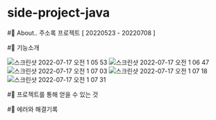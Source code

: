 # side-project-java

#📌 About.. 주소록 프로젝트 [ 20220523 - 20220708 ]

#📝 기능소개

![스크린샷 2022-07-17 오전 1 05 53](https://user-images.githubusercontent.com/104056828/179362763-4b69ea9a-f8bb-4900-a90b-d924aa1aa99e.png)
![스크린샷 2022-07-17 오전 1 06 47](https://user-images.githubusercontent.com/104056828/179362792-23204c99-ad6a-4ef6-a99f-87e634b2e855.png)
![스크린샷 2022-07-17 오전 1 07 03](https://user-images.githubusercontent.com/104056828/179362798-b6b1ea95-804f-44dc-903e-e1a3fbf910be.png)
![스크린샷 2022-07-17 오전 1 07 18](https://user-images.githubusercontent.com/104056828/179362808-62f4ca5f-a93a-4434-b646-7146faeb322f.png)
![스크린샷 2022-07-17 오전 1 07 31](https://user-images.githubusercontent.com/104056828/179362822-8fa1df7f-fd13-4104-bce8-a48638684bd1.png)

#📌 프로젝트를 통해 얻을 수 있는 것 

#📌 에러와 해결기록


